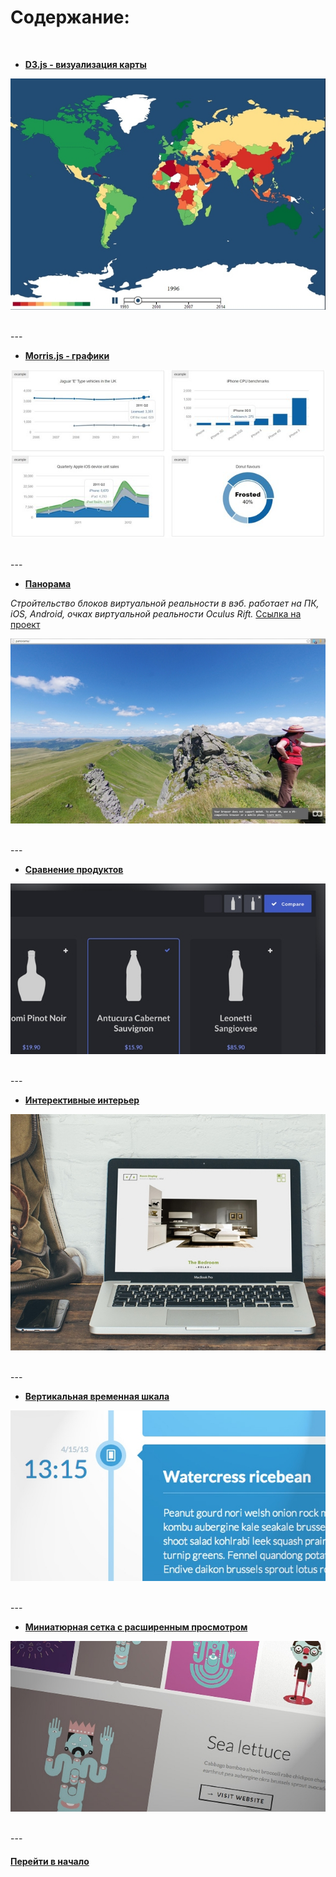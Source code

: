 # Содержание:

<br />



- [**D3.js - визуализация карты**](./d3js-map-visualization.zip)

![alt text](./img/d3js-map-visualization.jpg "D3.js map visualization")


<br />
---
<br />


- [**Morris.js - графики**](http://morrisjs.github.io/morris.js/)

![alt text](./img/morris.jpg "Morris.js")


<br />
---
<br />


- [**Панорама**](./panorama.zip)

*Стройтельство блоков виртуальной реальности в вэб. работает на ПК, iOS, Android, очках виртуальной реальности Oculus Rift.* [Ссылка на проект](https://aframe.io/)

![alt text](./img/panorama.jpg "Panorama")


<br />
---
<br />


- [**Сравнение продуктов**](./product-comparison.zip)

![alt text](./img/BlueprintProductComparison.jpg "Product Comparison")


<br />
---
<br />


- [**Интерективные интерьер**](./room-display.zip)

![alt text](./img/RoomDisplay.jpg "Room Display")


<br />
---
<br />


- [**Вертикальная временная шкала**](./vertical-timeline.zip)

![alt text](./img/Blueprint_TimelineStyle.jpg "Vertical Timeline")


<br />
---
<br />


- [**Миниатюрная сетка с расширенным просмотром**](./thumbnail-grid-expanding-preview.zip)

![alt text](./img/ThumbnailGridExpandingPreview.jpg "Thumbnail Grid")


<br />
---
<br />


#### [Перейти в начало](https://github.com/tsvetkovpro/sources#web-dev)
